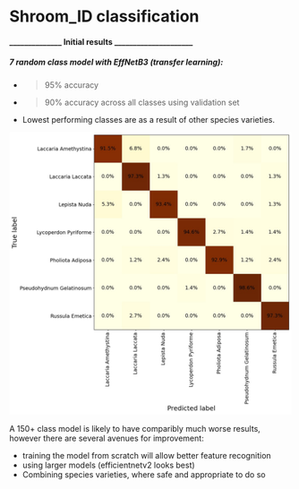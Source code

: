 # Shroom_ID classification

#### ______________ Initial results _____________________

##### 7 random class model with EffNetB3 (transfer learning):

* >95% accuracy

* >90% accuracy across all classes using validation set

* Lowest performing classes are as a result of other species varieties.

![test_7class](./confusion_val.jpg)

A 150+ class model is likely to have comparibly much worse results, however there are several avenues for improvement:

* training the model from scratch will allow better feature recognition
* using larger models (efficientnetv2 looks best)
* Combining species varieties, where safe and appropriate to do so
